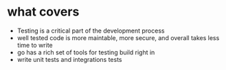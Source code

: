 # what covers

- Testing is a critical part of the development
  process
- well tested code is more maintable, more secure,
  and overall takes less time to write
- go has a rich set of tools for testing build right in
- write unit tests and integrations tests
